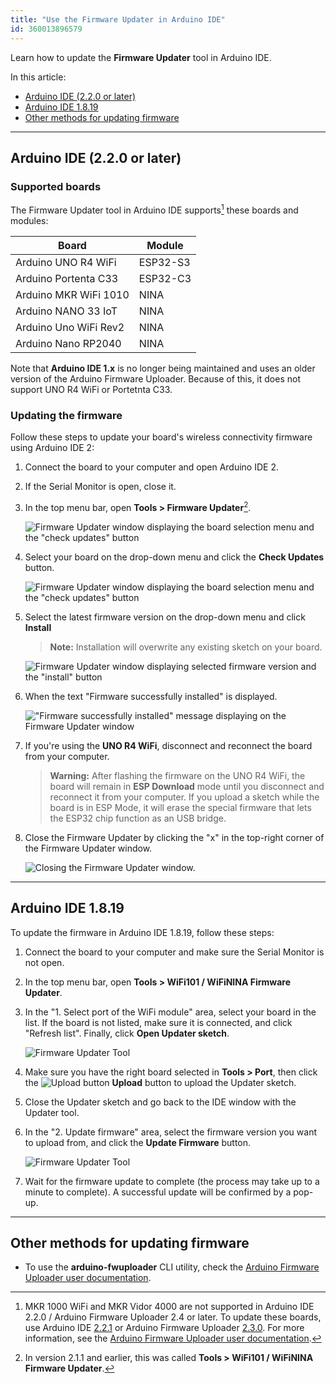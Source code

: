 ```yaml
---
title: "Use the Firmware Updater in Arduino IDE"
id: 360013896579
---
```


Learn how to update the **Firmware Updater** tool in Arduino IDE.

In this article:

* [Arduino IDE (2.2.0 or later)](#arduino-ide-2)
* [Arduino IDE 1.8.19](#arduino-ide-1)
* [Other methods for updating firmware](#other)

---

<a id="arduino-ide-2"></a>

## Arduino IDE (2.2.0 or later)

### Supported boards

The Firmware Updater tool in Arduino IDE supports[^deprecated] these boards and modules:

| Board                 | Module   |
|-----------------------|----------|
| Arduino UNO R4 WiFi   | ESP32-S3 |
| Arduino Portenta C33  | ESP32-C3 |
| Arduino MKR WiFi 1010 | NINA     |
| Arduino NANO 33 IoT   | NINA     |
| Arduino Uno WiFi Rev2 | NINA     |
| Arduino Nano RP2040   | NINA     |

[^deprecated]: MKR 1000 WiFi and MKR Vidor 4000 are not supported in Arduino IDE 2.2.0 / Arduino Firmware Uploader 2.4 or later. To update these boards, use Arduino IDE [2.2.1](https://github.com/arduino/arduino-ide/releases/tag/2.1.1) or Arduino Firmware Uploader [2.3.0](https://github.com/arduino/arduino-fwuploader/releases/tag/2.3.0). For more information, see the [Arduino Firmware Uploader user documentation](https://arduino.github.io/arduino-fwuploader/latest/deprecated/).

Note that **Arduino IDE 1.x** is no longer being maintained and uses an older version of the Arduino Firmware Uploader. Because of this, it does not support UNO R4 WiFi or Portetnta C33.

### Updating the firmware

Follow these steps to update your board's wireless connectivity firmware using Arduino IDE 2:

1. Connect the board to your computer and open Arduino IDE 2.

2. If the Serial Monitor is open, close it.

3. In the top menu bar, open **Tools > Firmware Updater**[^1].

    ![Firmware Updater window displaying the board selection menu and the "check updates" button](img/firmware-updater-arduino-ide-2-select-a-board.png)

4. Select your board on the drop-down menu and click the **Check Updates** button.

    ![Firmware Updater window displaying the board selection menu and the "check updates" button](img/firmware-updater-arduino-ide-2-check-updates.png)

5. Select the latest firmware version on the drop-down menu and click **Install**

   > **Note:** Installation will overwrite any existing sketch on your board.

    ![Firmware Updater window displaying selected firmware version and the "install" button](img/firmware-updater-arduino-ide-2-select-board-install.png)

6. When the text "Firmware successfully installed" is displayed.

    !["Firmware successfully installed" message displaying on the Firmware Updater window](img/firmware-updater-arduino-ide-2-installation-successful.png)

7. If you're using the **UNO R4 WiFi**, disconnect and reconnect the board from your computer.

   > **Warning:** After flashing the firmware on the UNO R4 WiFi, the board will remain in **ESP Download** mode until you disconnect and reconnect it from your computer. If you upload a sketch while the board is in ESP Mode, it will erase the special firmware that lets the ESP32 chip function as an USB bridge.

8. Close the Firmware Updater by clicking the "x" in the top-right corner of the Firmware Updater window.

    ![Closing the Firmware Updater window.](img/firmware-updater-arduino-ide-2-close.png)

[^1]: In version 2.1.1 and earlier, this was called **Tools > WiFi101 / WiFiNINA Firmware Updater**.

---

<a id="arduino-ide-1"></a>

## Arduino IDE 1.8.19

To update the firmware in Arduino IDE 1.8.19, follow these steps:

1. Connect the board to your computer and make sure the Serial Monitor is not open.

2. In the top menu bar, open **Tools > WiFi101 / WiFiNINA Firmware Updater**.

3. In the "1. Select port of the WiFi module" area, select your board in the list. If the board is not listed, make sure it is connected, and click "Refresh list". Finally, click **Open Updater sketch**.

   ![Firmware Updater Tool](img/IDE_FWupdaterSketch.png)

4. Make sure you have the right board selected in **Tools > Port**, then click the ![Upload button](img/symbol_upload.png) **Upload** button to upload the Updater sketch.

5. Close the Updater sketch and go back to the IDE window with the Updater tool.

6. In the "2. Update firmware" area, select the firmware version you want to upload from, and click the **Update Firmware** button.

   ![Firmware Updater Tool](img/IDE_FWupdaterVersion.png)

7. Wait for the firmware update to complete (the process may take up to a minute to complete). A successful update will be confirmed by a pop-up.

---

<a id="other"></a>

## Other methods for updating firmware

* To use the **arduino-fwuploader** CLI utility, check the <a class="link-external" href="https://arduino.github.io/arduino-fwuploader/latest/">Arduino Firmware Uploader user documentation</a>.
